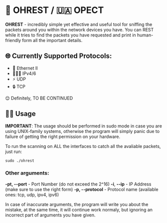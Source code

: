 # 🏴󠁧󠁢󠁥󠁮󠁧󠁿 OHREST / 🇺🇦 ОРЕСТ

**OHREST** - incredibly simple yet effective and useful tool for sniffing the packets around you within the network devices you have. 
You can REST while it tries to find the packets you have requested and print in human-friendly form all the important details.

## 🌐 Currently Supported Protocols:
- 🔌 Ethernet II
- 🧑🏻‍💻 IPv4/6
- ⚡ UDP
- 🔒 TCP

😌 Definitely, TO BE CONTINUED

## 🐱‍💻 Usage

**IMPORTANT**: The usage should be performed in sudo mode in case you are using UNIX-family systems, otherwise the program will
simply panic due to failure of getting the right permission on your hardware.

To run the scanning on ALL the interfaces to catch all the avaliable packets, just run:

```sudo ./ohrest```

### Other arguments:

**-pt, --port** - Port Number (do not exceed the 2^16)
**-i**, **--ip** - IP Address (make sure to use the right form)
**-p, --protocol** - Protocol name (available ones: tcp, udp, ipv4, ipv6)

In case of inaccurate arguments, the program will write you about the mistake, at the same time, it will continue work normaly,
but ignoring an incorrect part of arguments you have given.
